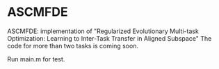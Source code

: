 # ASCMFDE
ASCMFDE: implementation of "Regularized Evolutionary Multi-task Optimization: Learning to Inter-Task Transfer in Aligned Subspace"
The code for more than two tasks is coming soon.

Run main.m for test.